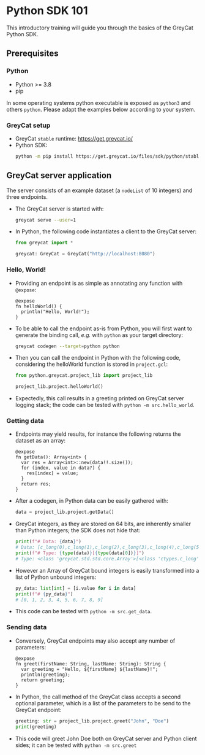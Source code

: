 # Python SDK 101

This introductory training will guide you through the basics of the GreyCat Python SDK.

## Prerequisites

### Python

- Python >= 3.8
- pip

In some operating systems python executable is exposed as `python3` and others `python`. Please adapt the examples below according to your system.

### GreyCat setup

- GreyCat `stable` runtime: https://get.greycat.io/
- Python SDK:
  ```bash
  python -m pip install https://get.greycat.io/files/sdk/python/stable/$(curl -s https://get.greycat.io/files/sdk/python/stable/latest | sed 's#/#/greycat-#')-py3-none-any.whl
  ```

## GreyCat server application

The server consists of an example dataset (a `nodeList` of 10 integers) and three endpoints.

- The GreyCat server is started with:
  ```bash
  greycat serve --user=1
  ```
- In Python, the following code instantiates a client to the GreyCat server:
  ```py
  from greycat import *

  greycat: GreyCat = GreyCat("http://localhost:8080")
  ```

### Hello, World!

- Providing an endpoint is as simple as annotating any function with `@expose`:
  ```gcl
  @expose
  fn helloWorld() {
    println("Hello, World!");
  }
  ```
- To be able to call the endpoint as-is from Python, you will first want to generate the binding call, *e.g.* with `python` as your target directory:
  ```bash
  greycat codegen --target=python python
  ```
- Then you can call the endpoint in Python with the following code, considering the helloWorld function is stored in `project.gcl`:
  ```py
  from python.greycat.project_lib import project_lib
  
  project_lib.project.helloWorld()
  ```
- Expectedly, this call results in a greeting printed on GreyCat server logging stack; the code can be tested with `python -m src.hello_world`.

### Getting data

- Endpoints may yield results, for instance the following returns the dataset as an array:
  ```gcl
  @expose
  fn getData(): Array<int> {
    var res = Array<int>::new(data!!.size());
    for (index, value in data?) {
      res[index] = value;
    }
    return res;
  }
  ```
- After a codegen, in Python data can be easily gathered with:
  ```py
  data = project_lib.project.getData()
  ```
- GreyCat integers, as they are stored on 64 bits, are inherently smaller than Python integers; the SDK does not hide that:
  ```py
  print(f"# Data: {data}")
  # Data: [c_long(0),c_long(1),c_long(2),c_long(3),c_long(4),c_long(5),c_long(6),c_long(7),c_long(8),c_long(9)]
  print(f"# Type: {type(data)}[{type(data[0])}]")
  # Type: <class 'greycat.std.std.core.Array'>[<class 'ctypes.c_long'>]
  ```
- However an Array of GreyCat bound integers is easily transformed into a list of Python unbound integers:
  ```py
  py_data: list[int] = [i.value for i in data]
  print(f"# {py_data}")
  # [0, 1, 2, 3, 4, 5, 6, 7, 8, 9]
  ```
- This code can be tested with `python -m src.get_data`.

### Sending data

- Conversely, GreyCat endpoints may also accept any number of parameters:
  ```gcl
  @expose
  fn greet(firstName: String, lastName: String): String {
    var greeting = "Hello, ${firstName} ${lastName}!";
    println(greeting);
    return greeting;
  }
  ```
- In Python, the call method of the GreyCat class accepts a second optional parameter, which is a list of the parameters to be send to the GreyCat endpoint:
  ```py
  greeting: str = project_lib.project.greet("John", "Doe")
  print(greeting)
  ```
- This code will greet John Doe both on GreyCat server and Python client sides; it can be tested with `python -m src.greet`